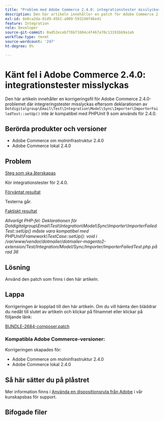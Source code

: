 ```yaml
---
title: "Problem med Adobe Commerce 2.4.0: integrationstester misslyckas"
description: Den här artikeln innehåller en patch för Adobe Commerce 2.4.0-problemet där integreringstester misslyckas eftersom deklarationen av "Dotdigitalgroup\Email\Test\Integration\Model\Sync\Importer\ImporterFailedTest::setUp()" inte är kompatibel med PHPUnit 9 som används för 2.4.0.
exl-id: 8e0ca2da-81d9-4561-a009-593240f46e41
feature: Integration
role: Developer
source-git-commit: 0ad52eceb776b71604c4f467a70c13191bb9a1eb
workflow-type: tm+mt
source-wordcount: '247'
ht-degree: 0%

---
```


# Känt fel i Adobe Commerce 2.4.0: integrationstester misslyckas

Den här artikeln innehåller en korrigeringsfil för Adobe Commerce 2.4.0-problemet där integreringstester misslyckas eftersom deklarationen av `Dotdigitalgroup\Email\Test\Integration\Model\Sync\Importer\ImporterFailedTest::setUp()` inte är kompatibel med PHPUnit 9 som används för 2.4.0.

## Berörda produkter och versioner

* Adobe Commerce om molninfrastruktur 2.4.0
* Adobe Commerce lokal 2.4.0

## Problem

<u>Steg som ska återskapas</u>

Kör integrationstester för 2.4.0.

<u>Förväntat resultat</u>

Testerna går.

<u>Faktiskt resultat</u>

*Allvarligt PHP-fel: Deklarationen för Dotdigitalgroup\\Email\\Test\\Integration\\Model\\Sync\\Importer\\ImporterFailedTest::setUp() måste vara kompatibel med PHPUnit\\Framework\\TestCase::setUp(): void i /var/www/vendor/dotmailer/dotmailer-magento2-extension/Test/Integration/Model/Sync/Importer/ImporterFailedTest.php på rad 36*

## Lösning

Använd den patch som finns i den här artikeln.

## Lappa

Korrigeringen är kopplad till den här artikeln. Om du vill hämta den bläddrar du nedåt till slutet av artikeln och klickar på filnamnet eller klickar på följande länk:

[BUNDLE-2684-composer.patch](assets/BUNDLE-2684-composer.patch.zip)

### Kompatibla Adobe Commerce-versioner:

Korrigeringen skapades för:

* Adobe Commerce om molninfrastruktur 2.4.0
* Adobe Commerce lokal 2.4.0

## Så här sätter du på plåstret

Mer information finns i [Använda en dispositionsruta från Adobe](/help/how-to/general/how-to-apply-a-composer-patch-provided-by-magento.md) i vår kunskapsbas för support.

## Bifogade filer
